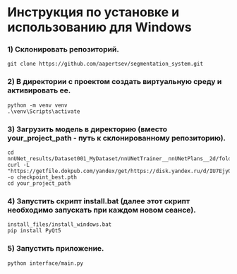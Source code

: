 
# Инструкция по установке и использованию для Windows

### 1) Склонировать репозиторий.
```
git clone https://github.com/aapertsev/segmentation_system.git
```

### 2) В директории с проектом создать виртуальную среду и активировать ее.
```
python -m venv venv
.\venv\Scripts\activate
```
### 3) Загрузить модель в директорию (вместо your_project_path - путь к склонированному репозиторию).

```
cd nnUNet_results/Dataset001_MyDataset/nnUNetTrainer__nnUNetPlans__2d/fold_4
curl -L "https://getfile.dokpub.com/yandex/get/https://disk.yandex.ru/d/IU7EjyQU11UVog" -o checkpoint_best.pth
cd your_project_path
```

### 4) Запустить скрипт install.bat (далее этот скрипт необходимо запускать при каждом новом сеансе).
```
install_files/install_windows.bat
pip install PyQt5
```

### 5) Запустить приложение.
```
python interface/main.py 
```


